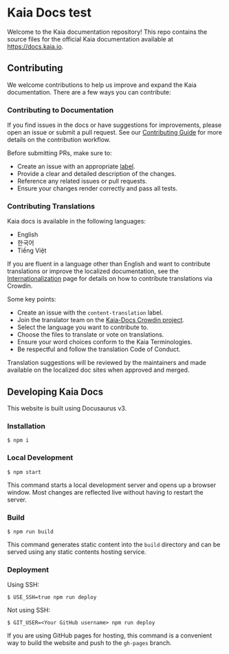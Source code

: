 # Kaia Docs test

Welcome to the Kaia documentation repository! This repo contains the source files for the official Kaia documentation available at https://docs.kaia.io.

## Contributing

We welcome contributions to help us improve and expand the Kaia documentation. There are a few ways you can contribute:

### Contributing to Documentation

If you find issues in the docs or have suggestions for improvements, please open an issue or submit a pull request. See our [Contributing Guide](https://github.com/kaiachain/kaia-docs/blob/main/CONTRIBUTING.md) for more details on the contribution workflow.

Before submitting PRs, make sure to:

- Create an issue with an appropriate [label](https://github.com/kaiachain/kaia-docs/blob/main/CONTRIBUTING.md#usage-of-labels).
- Provide a clear and detailed description of the changes.
- Reference any related issues or pull requests.
- Ensure your changes render correctly and pass all tests.

### Contributing Translations

Kaia docs is available in the following languages:

- English
- 한국어
- Tiếng Việt

If you are fluent in a language other than English and want to contribute translations or improve the localized documentation, see the [Internationalization](https://docs.kaia.io/misc/internationalization/) page for details on how to contribute translations via Crowdin.

Some key points:

- Create an issue with the `content-translation` label.
- Join the translator team on the [Kaia-Docs Crowdin project](https://crowdin.com/project/kaia-docs).
- Select the language you want to contribute to.
- Choose the files to translate or vote on translations.
- Ensure your word choices conform to the Kaia Terminologies.
- Be respectful and follow the translation Code of Conduct.

Translation suggestions will be reviewed by the maintainers and made available on the localized doc sites when approved and merged.

## Developing Kaia Docs

This website is built using Docusaurus v3.

### Installation

```
$ npm i
```

### Local Development

```
$ npm start
```

This command starts a local development server and opens up a browser window. Most changes are reflected live without having to restart the server.

### Build

```
$ npm run build
```

This command generates static content into the `build` directory and can be served using any static contents hosting service.

### Deployment

Using SSH:

```
$ USE_SSH=true npm run deploy
```

Not using SSH:

```
$ GIT_USER=<Your GitHub username> npm run deploy
```

If you are using GitHub pages for hosting, this command is a convenient way to build the website and push to the `gh-pages` branch.